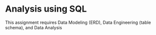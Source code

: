 # Analysis using SQL
This assignment requires Data Modeling (ERD), Data Engineering (table schema), and Data Analysis
